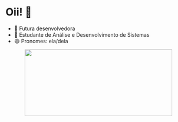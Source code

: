 <h1>Oii! 👋</h1>

- 🔭 Futura desenvolvedora
- 🌱 Estudante de Análise e Desenvolvimento de Sistemas
- 😄 Pronomes: ela/dela

<div align="center">
  <a href="https://github.com/thamyrislopes">
  <img height="180em" width="400em" src="https://github-readme-stats.vercel.app/api/top-langs/?username=thamyrislopes&layout=compact&langs_count=7&theme=dracula"/>
</div>
